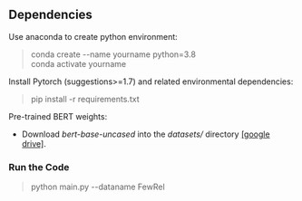 ## Dependencies

Use anaconda to create python environment:

> conda create --name yourname python=3.8 \
> conda activate yourname

Install Pytorch (suggestions>=1.7) and related environmental dependencies:

> pip install -r requirements.txt

Pre-trained BERT weights:
* Download *bert-base-uncased* into the *datasets/* directory [[google drive]](https://drive.google.com/drive/folders/1BGNdXrxy6W_sWaI9DasykTj36sMOoOGK).

### Run the Code

> python main.py --dataname FewRel

